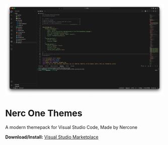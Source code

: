 ![Screenshot of Nerc One Dark A theme](images/screenshot.png)

# Nerc One Themes
A modern themepack for Visual Studio Code, Made by Nercone

**Download/Install:** [Visual Studio Marketplace](https://marketplace.visualstudio.com/items?itemName=Nercone.nerc-one-themes)
